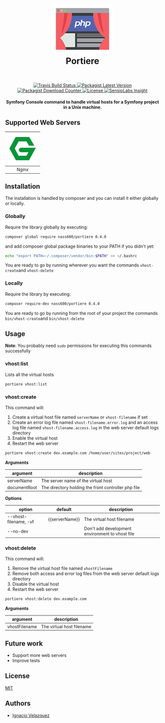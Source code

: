 <h1 align="center">
    <img src="docs/img/portiere.png" alt="Portiere - Virtual host builder" width="200" height="160">
    <br>
    Portiere
    <br>
    <br>
</h1>

<p align="center">
    <a href="https://travis-ci.org/nass600/portiere">
        <img src="https://api.travis-ci.org/nass600/portiere.svg?branch=master" alt="Travis Build Status"/>
    </a>
    <a href="https://packagist.org/packages/nass600/portiere">
        <img src="https://img.shields.io/packagist/v/nass600/portiere.svg" alt="Packagist Latest Version"/>
    </a>
    <a href="https://packagist.org/packages/nass600/portiere">
        <img src="https://img.shields.io/packagist/dt/nass600/portiere.svg" alt="Packagist Download Counter"/>
    </a>
    <a href="LICENSE">
        <img src="https://img.shields.io/packagist/l/nass600/portiere.svg" alt="License"/>
    </a>
    <a href="https://insight.sensiolabs.com/projects/9e74d5de-38cd-498b-b2dc-cc834479406f">
        <img src="https://insight.sensiolabs.com/projects/9e74d5de-38cd-498b-b2dc-cc834479406f/mini.png" alt="SensioLabs Insight"/>
    </a>

</p>

<h4 align="center">
    Symfony Console command to handle virtual hosts for a Symfony project in a Unix machine.
</h4>

## Supported Web Servers


| ![](docs/img/nginx.png)  |
|:------------------------:|
| Nginx                    |


## Installation

The installation is handled by composer and you can install it either globally or locally.

### Globally

Require the library globally by executing:

````bash
composer global require nass600/portiere 0.4.0
````

and add composer global package binaries to your PATH if you didn't yet:

````bash
echo "export PATH=~/.composer/vendor/bin:$PATH" >> ~/.bashrc
````

You are ready to go by running wherever you want the commands `vhost-create`and `vhost-delete`

### Locally

Require the library by executing:

````bash
composer require-dev nass600/portiere 0.4.0
````

You are ready to go by running from the root of your project the commands `bin/vhost-create`and `bin/vhost-delete`


## Usage

**Note**: You probably need `sudo` permissions for executing this commands successfully

### vhost:list

Lists all the virtual hosts

````bash
portiere vhost:list
````

### vhost:create

This command will:

1. Create a virtual host file named `serverName` or `vhost-filename` if set
2. Create an error log file named `vhost-filename.error.log` and an access log file named `vhost-filename.access.log` in the web server default logs directory
3. Enable the virtual host
4. Restart the web server

````bash
portiere vhost:create dev.example.com /home/user/sites/project/web
````

__Arguments__

| argument      | description                                         |
| ------------- | --------------------------------------------------- |
| serverName    | The server name of the virtual host                 |
| documentRoot  | The directory holding the front controller php file |

__Options__

| option                | default        | description                                     |
| --------------------- | -------------- | ----------------------------------------------- |
| --vhost-filename, -vf | {{serverName}} | The virtual host filename                       |
| --no-dev              |                | Don't add development environment to vhost file |


### vhost:delete

This command will:

1. Remove the virtual host file named `vhostFilename`
2. Remove both access and error log files from the web server default logs directory
3. Disable the virtual host
4. Restart the web server

````bash
portiere vhost:delete dev.example.com
````

__Arguments__

| argument       | description               |
| -------------- | ------------------------- |
| vhostFilename  | The virtual host filename |


## Future work

+ Support more web servers
+ Improve tests

## License

[MIT](LICENSE)

## Authors

+ [Ignacio Velazquez](http://ignaciovelazquez.es)
